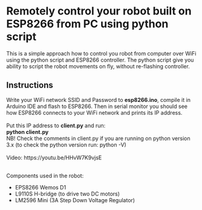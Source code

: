 <h1>Remotely control your robot built on ESP8266 from PC using python script</h1>

This is a simple approach how to control you robot from computer over WiFi using the python script and ESP8266 controller.
The python script give you ability to script the robot movements on fly, without re-flashing controller.

<h2>Instructions</h2>
Write your WiFi network SSID and Password to <b>esp8266.ino</b>, compile it in Arduino IDE and flash to ESP8266.
Then in serial monitor you should see how ESP8266 connects to your WiFi network and prints its IP address.<br/>
<br/>
Put this IP address to <b>client.py</b> and run:<br/>
<b>python client.py</b>
<br/>
NB! Check the comments in client.py if you are running on python version 3.x
(to check the python version run: python -V)<br/>
<br/>
Video: 
https://youtu.be/HHvW7K9vjsE
<br/><br/>

Components used in the robot:
- EPS8266 Wemos D1
- L9110S H-bridge (to drive two DC motors) 
- LM2596 Mini (3A Step Down Voltage Regulator)
